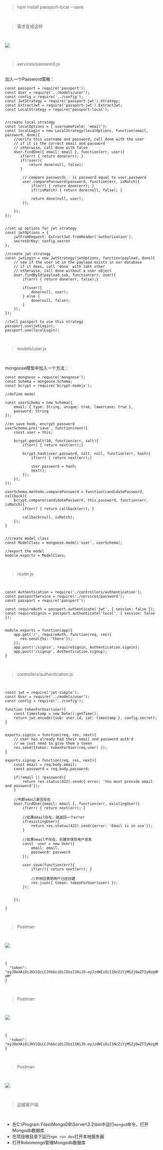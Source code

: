 > npm install passport-local --save

<br>

> 需求变成这样

<br>

![](25.png)

<br>

> services/password.js

<br>
加入一个Password策略：

	const passport = require('passport');
	const User = require('../models/user');
	const config = require('../config');
	const JwtStrategy = require('passport-jwt').Strategy;
	const ExtractJwt = require('passport-jwt').ExtractJwt;
	const LocalStrategy = require('passport-local');
	
	
	//create local strategy
	const localOptions = { usernameField: 'email'};
	const localLogin = new LocalStrategy(localOptions, function(email, password, done){
	    //verify this username and password, call done with the user
	    // if it is the correct email and password
	    // otherwise, call done with false
	    User.findOne({ email: email }, function(err, user){
	       if(err) { return done(err); }
	       if(!user){
	           return done(null, false);
	       }
	        
	        // compare passwords - is password equal to user.password
	        user.comparePassword(password, function(err, isMatch){
	            if(err) { return done(err); }
	            if(!isMatch) { return done(null, false); }
	            
	            return done(null, user);
	        });
	        
	    });
	});
	
	
	//set up options for jwt strategy
	const jwtOptions = {
	    jwtFromRequest: ExtractJwt.fromHeader('authorization'),
	    secretOrKey: config.secret
	};
	
	//create jwt strategy
	const jwtLogin = new JwtStrategy(jwtOptions, function(payload, done){
	    // see if the user id in the payload exists in our database
	    // if it does, call 'done' with taht other
	    // otherwise, call done without a user object
	    User.findById(payload.sub, function(err, user){
	        if(err) { return done(err, false);}
	        
	        if(user){
	            done(null, user);
	        } else {
	            done(null, false);
	        }
	    });
	});
	
	//tell passport to use this strategy
	passport.use(jwtLogin);
	passport.use(localLogin);

<br>

> models/user.js

<br>

mongoose模型中加入一个方法：

	const mongoose = require('mongoose');
	const Schema = mongoose.Schema;
	const bcrypt = require('bcrypt-nodejs');
	
	//define model
	
	const userSchema = new Schema({
	    email: { type: String, unique: true, lowercase: true },
	    password: String
	});
	
	//on save hook, encrypt password
	userSchema.pre('save', function(next){
	    const user = this;
	    
	    bcrypt.genSalt(10, function(err, salt){
	        if(err) { return next(err);}
	        
	        bcrypt.hash(user.password, salt, null, function(err, hash){
	            if(err) { return next(err);}
	            
	            user.password = hash;
	            next();
	        });
	    });
	});
	
	userSchema.methods.comparePassword = function(candidatePassword, callback){
	    bcrypt.compare(candidatePassword, this.password, function(err, isMatch){
	        if(err) { return callback(err); }
	        
	        callback(null, isMatch);
	    });
	}
	
	
	//create model class
	const ModelClass = mongoose.model('user', userSchema);
	
	//export the model
	module.exports = ModelClass;

<br>

> router.js

<br>

	const Authentication = require('./controllers/authentication');
	const passportService = require('./services/password');
	const passport = require('passport');
	
	const requireAuth = passport.authenticate('jwt', { session: false });
	const requireSignin = passport.authenticate('local', { session: false });
	
	
	module.exports = function(app){
	    app.get('/', requireAuth, function(req, res){
	       res.send({hi: 'there'});
	    });
	    app.post('/signin', requireSignin, Authentication.signin);
	    app.post('/signup', Authentication.signup);
	}

<br>

> controllers/authentication.js

<br>
	
	const jwt = require('jwt-simple');
	const User = require('../models/user');
	const config = require('../config');
	
	function tokenForUser(user){
	    const timestamp = new Date().getTime();
	    return jwt.encode({sub: user.id, iat: timestamp }, config.secret);
	}
	
	
	exports.signin = function(req, res, next){
	    // user has already had their email and password auth'd
	    // we just need to give them a token
	    res.send({token: tokenForUser(req.user) });
	}
	
	exports.signup = function(req, res, next){
	    const email = req.body.email;
	    const password = req.body.password;
	    
	    if(!email || !password){
	        return res.status(422).send({ error: 'You must provide email and password'});
	    }
	    
	    //判断email是否存在
	    User.findOne({email: email }, function(err, existingUser){
	        if(err) { return next(err); }
	        
	        //如果email存在，就返回一个error
	        if(existingUser){
	            return res.status(422).send({error: 'Email is in use'});
	        }
	        
	        //如果email不存在，创建并保存用户信息
	        const  user = new User({
	            email: email,
	            password: password
	        });
	        
	        user.save(function(err){
	            if(err){ return next(err); }
	            
	            //并响应表明用户已经创建
	            res.json({ token: tokenForUser(user) });
	        });
	        
	        
	    });    
	    
	}

<br>

> Postman

<br>

![](26.png)

<br>

	{
	  "token": "eyJ0eXAiOiJKV1QiLCJhbGciOiJIUzI1NiJ9.eyJzdWIiOiI1NzZiYjM5ZjQwZTIyNzg0MTZmNDY1NzUiLCJpYXQiOjE0NjY2NzYxMjgzMDF9.1_E_X5xkYErsEVsp_zU5WlnBGdYg4KBIeUPPzYMl-eM"
	}

<br>

> Postman

<br>

![](27.png)

<br>

	{
	  "token": "eyJ0eXAiOiJKV1QiLCJhbGciOiJIUzI1NiJ9.eyJzdWIiOiI1NzZiYjM5ZjQwZTIyNzg0MTZmNDY1NzUiLCJpYXQiOjE0NjY2NzY1MjYxOTN9.cRFEvmnuTAmXovi6Q1XeXjzto9woYQ2uAXoSpS9nnMw"
	}

<br>

> Postman

<br>


![](28.png)

<br>

> 迎接客户端

<br>

- 在C:\Program Files\MongoDB\Server\3.2\bin中运行`mongod`命令，打开Mongodb数据库
- 在项目根目录下运行`npm run dev`打开本地服务器
- 打开Robomongo管理Mongodb数据库

<br>






